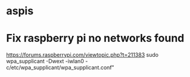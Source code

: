 # aspis


# Fix raspberry pi no networks found
https://forums.raspberrypi.com/viewtopic.php?t=211383
sudo wpa_supplicant -Dwext -iwlan0 -c/etc/wpa_supplicant/wpa_supplicant.conf"
